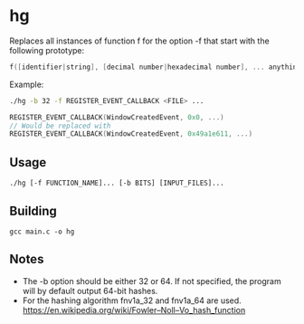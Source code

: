 # hg
Replaces all instances of function f for the option -f <function> that start with the following prototype:
```c
f([identifier|string], [decimal number|hexadecimal number], ... anything following after will just remain the same
```
Example:
```sh
./hg -b 32 -f REGISTER_EVENT_CALLBACK <FILE> ...
```
```c
REGISTER_EVENT_CALLBACK(WindowCreatedEvent, 0x0, ...)
// Would be replaced with
REGISTER_EVENT_CALLBACK(WindowCreatedEvent, 0x49a1e611, ...)
```
## Usage
```
./hg [-f FUNCTION_NAME]... [-b BITS] [INPUT_FILES]...
```
## Building
```
gcc main.c -o hg
```
## Notes
- The -b option should be either 32 or 64. If not specified, the program will by default output 64-bit hashes.
- For the hashing algorithm fnv1a_32 and fnv1a_64 are used.
  https://en.wikipedia.org/wiki/Fowler–Noll–Vo_hash_function

